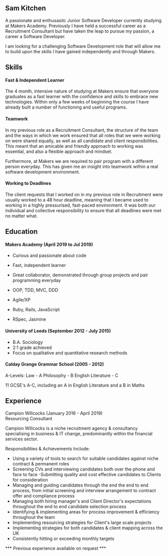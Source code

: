 ## Sam Kitchen

A passionate and enthusasitc Junior Software Developer currently studying at Makers Academy. Previously I have held a successful career as a Recruitment Consultant but have taken the leap to pursue my passion, a career a Software Developer.

I am looking for a challenging Software Development role that will allow me to build upon the skills I have gained independently and through Makers.

## Skills

#### Fast & Independent Learner

The 4 month, intensive nature of studying at Makers ensure that everyone graduates as a fast learner with the confidence and skills to embrace new technologies. Within only a few weeks of beginning the course I have already built a number of functioning and useful programs.

#### Teamwork

In my previous role as a Recruitment Consultant, the structure of the team and the ways in which we work ensured that all roles that we were working on were shared equally, as well as all candidate and client responsibilities. This meant that an amicable and friendly approach to working was essential, and also a flexible approach and mindset.

Furthermore, at Makers we are required to pair program with a different person everyday. This has given me an insight into teamwork within a real software development environment.

#### Working to Deadlines

The client requests that I worked on in my previous role in Recruitment were usually worked to a 48 hour deadline, meaning that I became used to working in a highly pressurised, fast-paced environment. It was both our individual and collective responsibility to ensure that all deadlines were met no matter what.

## Education

#### Makers Academy (April 2019 to Jul 2019)

- Curious and passionate about code
- Fast, independent learner
- Great collaborator, demonstrated through group projects and pair programming everyday

- OOP, TDD, MVC, DDD
- Agile/XP
- Ruby, Rails, JavaScript
- RSpec, Jasmine

#### University of Leeds (September 2012 - July 2015)

- B.A. Sociology
- 2:1 grade achieved
- Focus on qualitative and quantitative research methods

#### Calday Grange Grammar School (2005 - 2012)

A-Levels:
Law - A
Philosophy - B
English Literature - C 

11 GCSE's A-C, including an A in English Literature and a B in Maths

## Experience

Campion Willcocks (January 2016 - April 2019)    
Resourcing Consultant

Campion Willcocks is a niche recruitment agency & consultancy specialising in business & IT change,
predominantly within the financial services sector.
 
Responsibilities & Achievements Include:
- Using a variety of tools to search for suitable candidates against niche contract & permanent roles
- Screening CVs and interviewing candidates both over the phone and face to face 
-Submitting quality and cost effective candidates to Clients for consideration
- Managing and guiding candidates through the end the end to end process, from initial screening and
interview arrangement to contract offer and compliance process
- Managing both hiring manager's and Client Director's expectations throughout the end to end candidate
selection process
- Identifying & implementing areas for process improvement & efficiency throughout the team
- Implementing resourcing strategies for Client's large scale projects
- Implementing strategies for both candidates & client mapping across the UK 
- Consistently hitting or exceeding monthly targets

*** Previous experience available on request ***


